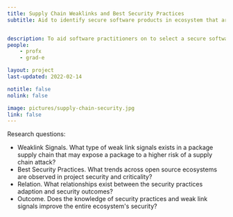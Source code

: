 ```yaml
---
title: Supply Chain Weaklinks and Best Security Practices
subtitle: Aid to identify secure software products in ecosystem that are resistant to supply chain attacks.


description: To aid software practitioners on to select a secure software product by demonstrating the weak links and the best security practices of the products in a ecosystem.
people:
    - profx
    - grad-e

layout: project
last-updated: 2022-02-14

notitle: false
nolink: false 

image: pictures/supply-chain-security.jpg
link: false
---
```


Research questions:
- Weaklink Signals. What type of weak link signals exists in a package supply chain that may expose a package to a higher risk of a supply chain attack?
- Best Security Practices. What trends across open source ecosystems are observed in project security and criticality? 
- Relation. What relationships exist between the security practices adaption and security outcomes?
- Outcome. Does the knowledge of security practices and weak link signals improve the entire ecosystem's security? 
